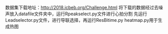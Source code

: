 数据集下载地址：http://2018.icbeb.org/Challenge.html
将下载的数据经过去噪声放入datafile文件夹中，运行Rpeakselect.py文件进行心拍分割
先运行Leadselector.py文件，进行导联选择，再运行ResBitime.py
heatmap.py用于生成热图

